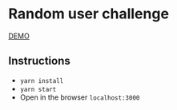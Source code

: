# Random user challenge

[DEMO](https://randomuser-challenge.vercel.app/users)

## Instructions

- `yarn install`
- `yarn start`
- Open in the browser `localhost:3000`
